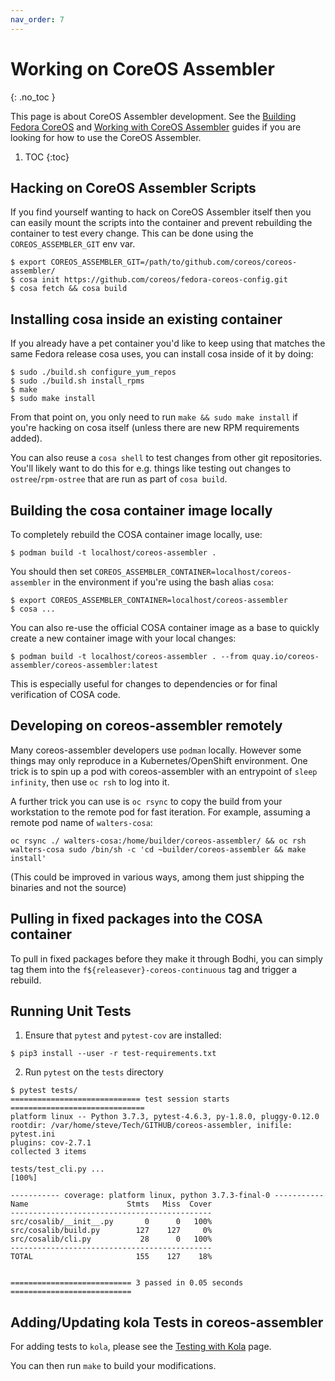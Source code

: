 ```yaml
---
nav_order: 7
---
```


# Working on CoreOS Assembler
{: .no_toc }

This page is about CoreOS Assembler development. See the [Building Fedora
CoreOS](building-fcos.md) and [Working with CoreOS Assembler](working.md)
guides if you are looking for how to use the CoreOS Assembler.

1. TOC
{:toc}

## Hacking on CoreOS Assembler Scripts

If you find yourself wanting to hack on CoreOS Assembler itself then you can
easily mount the scripts into the container and prevent rebuilding the
container to test every change. This can be done using the
`COREOS_ASSEMBLER_GIT` env var.

```
$ export COREOS_ASSEMBLER_GIT=/path/to/github.com/coreos/coreos-assembler/
$ cosa init https://github.com/coreos/fedora-coreos-config.git
$ cosa fetch && cosa build
```

## Installing cosa inside an existing container

If you already have a pet container you'd like to keep using that matches the
same Fedora release cosa uses, you can install cosa inside of it by doing:

```
$ sudo ./build.sh configure_yum_repos
$ sudo ./build.sh install_rpms
$ make
$ sudo make install
```

From that point on, you only need to run `make && sudo make install` if you're
hacking on cosa itself (unless there are new RPM requirements added).

You can also reuse a `cosa shell` to test changes from other git repositories.
You'll likely want to do this for e.g. things like testing out changes to
`ostree`/`rpm-ostree` that are run as part of `cosa build`.

## Building the cosa container image locally

To completely rebuild the COSA container image locally, use:

```
$ podman build -t localhost/coreos-assembler .
```

You should then set `COREOS_ASSEMBLER_CONTAINER=localhost/coreos-assembler` in
the environment if you're using the bash alias `cosa`:

```
$ export COREOS_ASSEMBLER_CONTAINER=localhost/coreos-assembler
$ cosa ...
```

You can also re-use the official COSA container image as a base to quickly
create a new container image with your local changes:

```
$ podman build -t localhost/coreos-assembler . --from quay.io/coreos-assembler/coreos-assembler:latest
```

This is especially useful for changes to dependencies or for final verification
of COSA code.

## Developing on coreos-assembler remotely

Many coreos-assembler developers use `podman` locally.  However some things
may only reproduce in a Kubernetes/OpenShift environment.  One trick is to
spin up a pod with coreos-assembler with an entrypoint of `sleep infinity`,
then use `oc rsh` to log into it.

A further trick you can use is `oc rsync` to copy the build from your
workstation to the remote pod for fast iteration.  For example, assuming
a remote pod name of `walters-cosa`:

`oc rsync ./ walters-cosa:/home/builder/coreos-assembler/ && oc rsh walters-cosa sudo /bin/sh -c 'cd ~builder/coreos-assembler && make install'`

(This could be improved in various ways, among them just shipping the binaries and not the source)

## Pulling in fixed packages into the COSA container

To pull in fixed packages before they make it through Bodhi,
you can simply tag them into the
`f${releasever}-coreos-continuous` tag and trigger a
rebuild.

## Running Unit Tests

1. Ensure that `pytest` and `pytest-cov` are installed:

```
$ pip3 install --user -r test-requirements.txt
```

2. Run `pytest` on the `tests` directory

```
$ pytest tests/
============================= test session starts ==============================
platform linux -- Python 3.7.3, pytest-4.6.3, py-1.8.0, pluggy-0.12.0
rootdir: /var/home/steve/Tech/GITHUB/coreos-assembler, inifile: pytest.ini
plugins: cov-2.7.1
collected 3 items

tests/test_cli.py ...                                                    [100%]

----------- coverage: platform linux, python 3.7.3-final-0 -----------
Name                      Stmts   Miss  Cover
---------------------------------------------
src/cosalib/__init__.py       0      0   100%
src/cosalib/build.py        127    127     0%
src/cosalib/cli.py           28      0   100%
---------------------------------------------
TOTAL                       155    127    18%


=========================== 3 passed in 0.05 seconds ===========================
```

## Adding/Updating kola Tests in coreos-assembler

For adding tests to `kola`, please see the [Testing with Kola](kola.md) page.

You can then run `make` to build your modifications.
